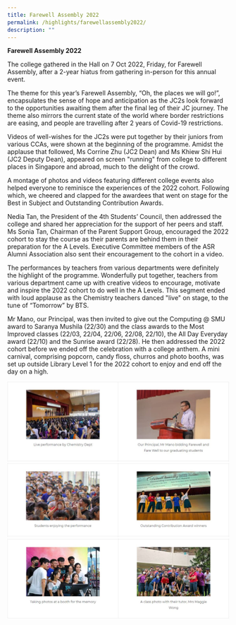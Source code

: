 ```yaml
---
title: Farewell Assembly 2022
permalink: /highlights/farewellassembly2022/
description: ""
---
```

**Farewell Assembly 2022**

The college gathered in the Hall on 7 Oct 2022, Friday, for Farewell Assembly, after a 2-year hiatus from gathering in-person for this annual event.

The theme for this year’s Farewell Assembly, “Oh, the places we will go!”, encapsulates the sense of hope and anticipation as the JC2s look forward to the opportunities awaiting them after the final leg of their JC journey. The theme also mirrors the current state of the world where border restrictions are easing, and people are travelling after 2 years of Covid-19 restrictions.

Videos of well-wishes for the JC2s were put together by their juniors from various CCAs, were shown at the beginning of the programme. Amidst the applause that followed, Ms Corrine Zhu (JC2 Dean) and Ms Khiew Shi Hui (JC2 Deputy Dean), appeared on screen "running" from college to different places in Singapore and abroad, much to the delight of the crowd.

A montage of photos and videos featuring different college events also helped everyone to reminisce the experiences of the 2022 cohort. Following which, we cheered and clapped for the awardees that went on stage for the Best in Subject and Outstanding Contribution Awards.

Nedia Tan, the President of the 4th Students’ Council, then addressed the college and shared her appreciation for the support of her peers and staff. Ms Sonia Tan, Chairman of the Parent Support Group, encouraged the 2022 cohort to stay the course as their parents are behind them in their preparation for the A Levels. Executive Committee members of the ASR Alumni Association also sent their encouragement to the cohort in a video.

The performances by teachers from various departments were definitely the highlight of the programme. Wonderfully put together, teachers from various department came up with creative videos to encourage, motivate and inspire the 2022 cohort to do well in the A Levels. This segment ended with loud applause as the Chemistry teachers danced "live" on stage, to the tune of “Tomorrow” by BTS.

Mr Mano, our Principal, was then invited to give out the Computing @ SMU award to Saranya Mushila (22/30) and the class awards to the Most Improved classes (22/03, 22/04, 22/06, 22/08, 22/10), the All Day Everyday award (22/10) and the Sunrise award (22/28). He then addressed the 2022 cohort before we ended off the celebration with a college anthem. A mini carnival, comprising popcorn, candy floss, churros and photo booths, was set up outside Library Level 1 for the 2022 cohort to enjoy and end off the day on a high.

![](/images/Farewell%20Assembly%202022%201.jpg)
![](/images/Farewell%20Assembly%202022%202.jpg)
![](/images/Farewell%20Assembly%202022%203.jpg)